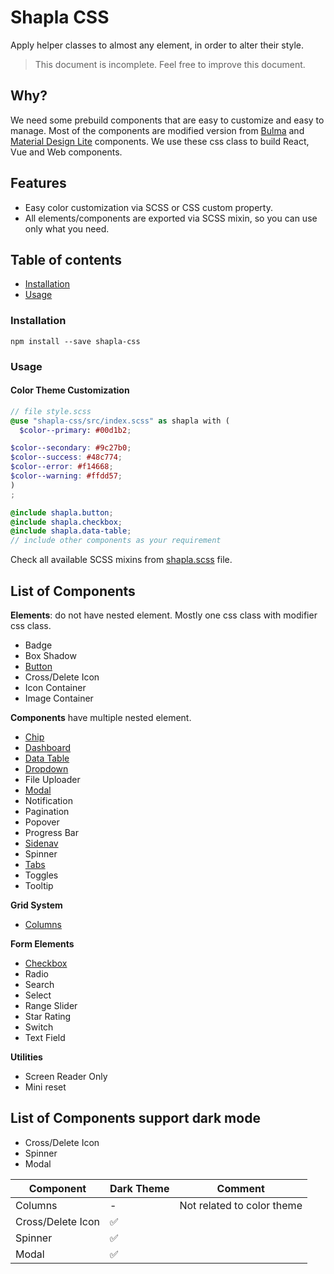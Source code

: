 # Shapla CSS

Apply helper classes to almost any element, in order to alter their style.

> This document is incomplete. Feel free to improve this document.

## Why?

We need some prebuild components that are easy to customize and easy to manage.
Most of the components are modified version from [Bulma](https://bulma.io) and [Material Design Lite](https://getmdl.io)
components. We use these css class to build React, Vue and Web components.

## Features

* Easy color customization via SCSS or CSS custom property.
* All elements/components are exported via SCSS mixin, so you can use only what you need.

## Table of contents

- [Installation](#installation)
- [Usage](#usage)

### Installation

```
npm install --save shapla-css
```

### Usage

#### Color Theme Customization

```scss
// file style.scss
@use "shapla-css/src/index.scss" as shapla with (
  $color--primary: #00d1b2;

$color--secondary: #9c27b0;
$color--success: #48c774;
$color--error: #f14668;
$color--warning: #ffdd57;
)
;

@include shapla.button;
@include shapla.checkbox;
@include shapla.data-table;
// include other components as your requirement 
```

Check all available SCSS mixins from [shapla.scss](/src/shapla.scss) file.

## List of Components

**Elements**: do not have nested element. Mostly one css class with modifier css class.

* Badge
* Box Shadow
* [Button](/src/elements/button/README.md)
* Cross/Delete Icon
* Icon Container
* Image Container

**Components** have multiple nested element.

* [Chip](/src/components/chip/README.md)
* [Dashboard](/src/components/dashboard/README.md)
* [Data Table](/src/components/data-table/README.md)
* [Dropdown](/src/components/dropdown/README.md)
* File Uploader
* [Modal](/src/components/modal/README.md)
* Notification
* Pagination
* Popover
* Progress Bar
* [Sidenav](/src/components/sidenav/README.md)
* Spinner
* [Tabs](/src/components/tabs/README.md)
* Toggles
* Tooltip

**Grid System**

* [Columns](/src/layout/grid/README.md)

**Form Elements**

* [Checkbox](/src/form/checkbox/README.md)
* Radio
* Search
* Select
* Range Slider
* Star Rating
* Switch
* Text Field

**Utilities**

* Screen Reader Only
* Mini reset

## List of Components support dark mode

* Cross/Delete Icon
* Spinner
* Modal

| Component         | Dark Theme | Comment                    |
|-------------------|------------|----------------------------|
| Columns           | -          | Not related to color theme |
| Cross/Delete Icon | ✅          |                            |
| Spinner           | ✅          |                            |
| Modal             | ✅          |                            |